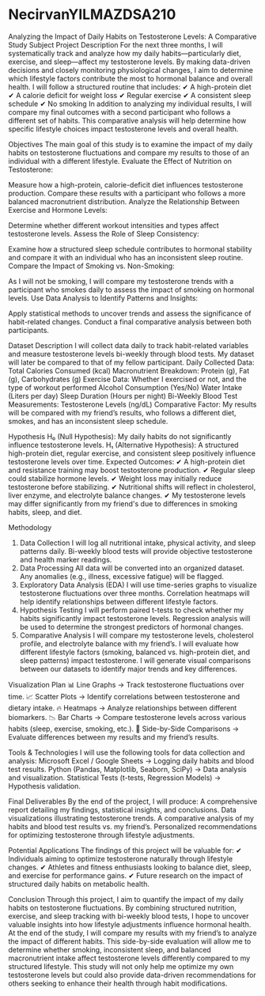 # NecirvanYILMAZDSA210
Analyzing the Impact of Daily Habits on Testosterone Levels: A Comparative Study  Subject
Project Description
For the next three months, I will systematically track and analyze how my daily habits—particularly diet, exercise, and sleep—affect my testosterone levels. By making data-driven decisions and closely monitoring physiological changes, I aim to determine which lifestyle factors contribute the most to hormonal balance and overall health.
I will follow a structured routine that includes:
 ✔ A high-protein diet
 ✔ A calorie deficit for weight loss
 ✔ Regular exercise
 ✔ A consistent sleep schedule
 ✔ No smoking
In addition to analyzing my individual results, I will compare my final outcomes with a second participant who follows a different set of habits. This comparative analysis will help determine how specific lifestyle choices impact testosterone levels and overall health.

Objectives
The main goal of this study is to examine the impact of my daily habits on testosterone fluctuations and compare my results to those of an individual with a different lifestyle.
Evaluate the Effect of Nutrition on Testosterone:


Measure how a high-protein, calorie-deficit diet influences testosterone production.
Compare these results with a participant who follows a more balanced macronutrient distribution.
Analyze the Relationship Between Exercise and Hormone Levels:


Determine whether different workout intensities and types affect testosterone levels.
Assess the Role of Sleep Consistency:


Examine how a structured sleep schedule contributes to hormonal stability and compare it with an individual who has an inconsistent sleep routine.
Compare the Impact of Smoking vs. Non-Smoking:


As I will not be smoking, I will compare my testosterone trends with a participant who smokes daily to assess the impact of smoking on hormonal levels.
Use Data Analysis to Identify Patterns and Insights:


Apply statistical methods to uncover trends and assess the significance of habit-related changes.
Conduct a final comparative analysis between both participants.

Dataset Description
I will collect data daily to track habit-related variables and measure testosterone levels bi-weekly through blood tests. My dataset will later be compared to that of my fellow participant.
Daily Collected Data:
Total Calories Consumed (kcal)
Macronutrient Breakdown: Protein (g), Fat (g), Carbohydrates (g)
Exercise Data: Whether I exercised or not, and the type of workout performed
Alcohol Consumption (Yes/No)
Water Intake (Liters per day)
Sleep Duration (Hours per night)
Bi-Weekly Blood Test Measurements:
Testosterone Levels (ng/dL)
Comparative Factor:
My results will be compared with my friend’s results, who follows a different diet, smokes, and has an inconsistent sleep schedule.

Hypothesis
H₀ (Null Hypothesis): My daily habits do not significantly influence testosterone levels.
H₁ (Alternative Hypothesis): A structured high-protein diet, regular exercise, and consistent sleep positively influence testosterone levels over time.
Expected Outcomes:
✔ A high-protein diet and resistance training may boost testosterone production.
 ✔ Regular sleep could stabilize hormone levels.
 ✔ Weight loss may initially reduce testosterone before stabilizing.
 ✔ Nutritional shifts will reflect in cholesterol, liver enzyme, and electrolyte balance changes.
 ✔ My testosterone levels may differ significantly from my friend's due to differences in smoking habits, sleep, and diet.

Methodology
1. Data Collection
I will log all nutritional intake, physical activity, and sleep patterns daily.
Bi-weekly blood tests will provide objective testosterone and health marker readings.
2. Data Processing
All data will be converted into an organized dataset.
Any anomalies (e.g., illness, excessive fatigue) will be flagged.
3. Exploratory Data Analysis (EDA)
I will use time-series graphs to visualize testosterone fluctuations over three months.
Correlation heatmaps will help identify relationships between different lifestyle factors.
4. Hypothesis Testing
I will perform paired t-tests to check whether my habits significantly impact testosterone levels.
Regression analysis will be used to determine the strongest predictors of hormonal changes.
5. Comparative Analysis
I will compare my testosterone levels, cholesterol profile, and electrolyte balance with my friend’s.
I will evaluate how different lifestyle factors (smoking, balanced vs. high-protein diet, and sleep patterns) impact testosterone.
I will generate visual comparisons between our datasets to identify major trends and key differences.

Visualization Plan
📊 Line Graphs → Track testosterone fluctuations over time.
 📈 Scatter Plots → Identify correlations between testosterone and dietary intake.
 🔥 Heatmaps → Analyze relationships between different biomarkers.
 📉 Bar Charts → Compare testosterone levels across various habits (sleep, exercise, smoking, etc.).
 🔄 Side-by-Side Comparisons → Evaluate differences between my results and my friend’s results.

Tools & Technologies
I will use the following tools for data collection and analysis:
Microsoft Excel / Google Sheets → Logging daily habits and blood test results.
Python (Pandas, Matplotlib, Seaborn, SciPy) → Data analysis and visualization.
Statistical Tests (t-tests, Regression Models) → Hypothesis validation.

Final Deliverables
By the end of the project, I will produce:
 A comprehensive report detailing my findings, statistical insights, and conclusions.
  Data visualizations illustrating testosterone trends.
  A comparative analysis of my habits and blood test results vs. my friend’s.
  Personalized recommendations for optimizing testosterone through lifestyle adjustments.

Potential Applications
The findings of this project will be valuable for:
 ✔ Individuals aiming to optimize testosterone naturally through lifestyle changes.
 ✔ Athletes and fitness enthusiasts looking to balance diet, sleep, and exercise for performance gains.
 ✔ Future research on the impact of structured daily habits on metabolic health.

Conclusion
Through this project, I aim to quantify the impact of my daily habits on testosterone fluctuations. By combining structured nutrition, exercise, and sleep tracking with bi-weekly blood tests, I hope to uncover valuable insights into how lifestyle adjustments influence hormonal health.
At the end of the study, I will compare my results with my friend’s to analyze the impact of different habits. This side-by-side evaluation will allow me to determine whether smoking, inconsistent sleep, and balanced macronutrient intake affect testosterone levels differently compared to my structured lifestyle.
This study will not only help me optimize my own testosterone levels but could also provide data-driven recommendations for others seeking to enhance their health through habit modifications.

